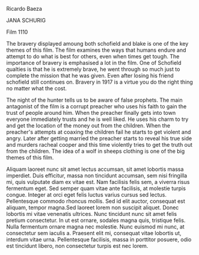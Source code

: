 Ricardo Baeza

JANA SCHURIG

Film 1110




 The bravery displayed amoung both schofield and blake is one of the key themes of this film. The film examines the ways that humans endure and attempt to do what is best for others, even when times get tough. The importance of bravery is emphasised a lot in the film. One of Schofield qualties is that he is extremely brave, he went through so much just to complete the mission that he was given. Even after losing his friend schofield still continues on. Bravery in 1917 is a virtue you do the right thing no matter what the cost. 

The night of the hunter tells us to be aware of false prophets. The main antagonist of the film is a corrupt preacher who uses his faith to gain the trust of people around him. When the preacher finally gets into town everyone immediately trusts and he is well liked. He uses his charm to try and get the location of the money out from the children. When the preacher's attempts at coaxing the children fail he starts to get violent and angry. Later after getting married the preacher starts to reveal his true side and murders racheal cooper and this time violently tries to get the truth out from the children. The idea of a wolf in sheeps clothing is one of the big themes of this film. 

Aliquam laoreet nunc sit amet lectus accumsan, sit amet lobortis massa imperdiet. Duis efficitur, massa non tincidunt accumsan, sem nisi fringilla mi, quis vulputate diam ex vitae est. Nam facilisis felis sem, a viverra risus fermentum eget. Sed semper quam vitae ante facilisis, at molestie turpis congue. Integer at orci eget felis luctus varius cursus sed lectus. Pellentesque commodo rhoncus mollis. Sed id elit auctor, consequat est aliquam, tempor magna.Sed laoreet lorem non suscipit aliquet. Donec lobortis mi vitae venenatis ultrices. Nunc tincidunt nunc sit amet felis pretium consectetur. In ut est ornare, sodales magna quis, tristique felis. Nulla fermentum ornare magna nec molestie. Nunc euismod mi nunc, at consectetur sem iaculis a. Praesent elit mi, consequat vitae lobortis ut, interdum vitae urna. Pellentesque facilisis, massa in porttitor posuere, odio est tincidunt libero, non consectetur turpis est nec lorem.
